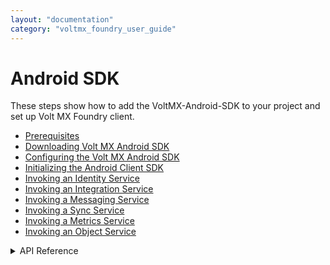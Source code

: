 ```yaml
---
layout: "documentation"
category: "voltmx_foundry_user_guide"
---
```

                              

Android SDK
===========

These steps show how to add the VoltMX-Android-SDK to your project and set up Volt MX Foundry client.

*   [Prerequisites](Prerequisites_Android.html)
*   [Downloading Volt MX Android SDK](Download_VoltMX_SDK_Files_Android.html)
*   [Configuring the Volt MX Android SDK](Android_Studio.html)
*   [Initializing the Android Client SDK](Initializing_Client_SDK_Android.html)
*   [Invoking an Identity Service](Invoking_Identity_Service_Android.html)
*   [Invoking an Integration Service](Invoking_Integration_Service_Android.html)
*   [Invoking a Messaging Service](Invoking_Messaging_Service_Android.html)
*   [Invoking a Sync Service](Invoking_Sync_Service_Android.html)
*   [Invoking a Metrics Service](Invoking_Metrics_Service_Android.html)
*   [Invoking an Object Service](Invoking_an_Object_Service.html)
  
<details close markdown="block"><summary>API Reference</summary>
    
    To view the API Reference for Volt MX Android, click [VoltMX Android docset.](http://docs.voltmx.com/8_x_PDFs/voltmxfoundry/voltmx_docsets/android/voltmx-sdk.doc/index.html)
</details>

